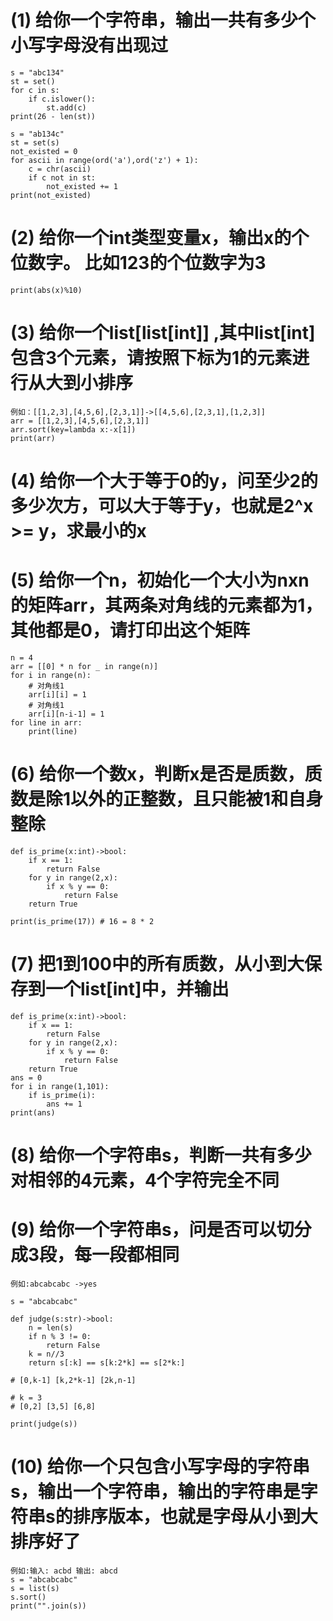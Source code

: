 

# (1) 给你一个字符串，输出一共有多少个小写字母没有出现过
    s = "abc134"
    st = set()
    for c in s:
        if c.islower():
            st.add(c)
    print(26 - len(st))

    s = "ab134c"
    st = set(s)
    not_existed = 0
    for ascii in range(ord('a'),ord('z') + 1):
        c = chr(ascii)
        if c not in st:
            not_existed += 1
    print(not_existed)

# (2) 给你一个int类型变量x，输出x的个位数字。 比如123的个位数字为3
    print(abs(x)%10)
# (3) 给你一个list[list[int]] ,其中list[int]包含3个元素，请按照下标为1的元素进行从大到小排序
    例如：[[1,2,3],[4,5,6],[2,3,1]]->[[4,5,6],[2,3,1],[1,2,3]]
    arr = [[1,2,3],[4,5,6],[2,3,1]]
    arr.sort(key=lambda x:-x[1])
    print(arr)
# (4) 给你一个大于等于0的y，问至少2的多少次方，可以大于等于y，也就是2^x >= y，求最小的x
    
# (5) 给你一个n，初始化一个大小为nxn的矩阵arr，其两条对角线的元素都为1，其他都是0，请打印出这个矩阵
    n = 4
    arr = [[0] * n for _ in range(n)]
    for i in range(n):
        # 对角线1
        arr[i][i] = 1
        # 对角线1
        arr[i][n-i-1] = 1
    for line in arr:
        print(line)

# (6) 给你一个数x，判断x是否是质数，质数是除1以外的正整数，且只能被1和自身整除
    def is_prime(x:int)->bool:
        if x == 1:
            return False
        for y in range(2,x):
            if x % y == 0:
                return False
        return True
    
    print(is_prime(17)) # 16 = 8 * 2
# (7) 把1到100中的所有质数，从小到大保存到一个list[int]中，并输出
    def is_prime(x:int)->bool:
        if x == 1:
            return False
        for y in range(2,x):
            if x % y == 0:
                return False
        return True
    ans = 0
    for i in range(1,101):
        if is_prime(i):
            ans += 1
    print(ans)
# (8) 给你一个字符串s，判断一共有多少对相邻的4元素，4个字符完全不同
    
# (9) 给你一个字符串s，问是否可以切分成3段，每一段都相同
    例如:abcabcabc ->yes
    
    s = "abcabcabc"
    
    def judge(s:str)->bool:
        n = len(s)
        if n % 3 != 0:
            return False
        k = n//3
        return s[:k] == s[k:2*k] == s[2*k:]
    
    # [0,k-1] [k,2*k-1] [2k,n-1]
    
    # k = 3
    # [0,2] [3,5] [6,8]
    
    print(judge(s))
# (10) 给你一个只包含小写字母的字符串s，输出一个字符串，输出的字符串是字符串s的排序版本，也就是字母从小到大排序好了
    例如:输入: acbd 输出: abcd
    s = "abcabcabc"
    s = list(s)
    s.sort()
    print("".join(s))